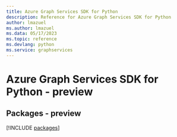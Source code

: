 ```yaml
---
title: Azure Graph Services SDK for Python
description: Reference for Azure Graph Services SDK for Python
author: lmazuel
ms.author: lmazuel
ms.data: 05/17/2023
ms.topic: reference
ms.devlang: python
ms.service: graphservices
---
```

# Azure Graph Services SDK for Python - preview
## Packages - preview
[!INCLUDE [packages](graph-services-index.md)]